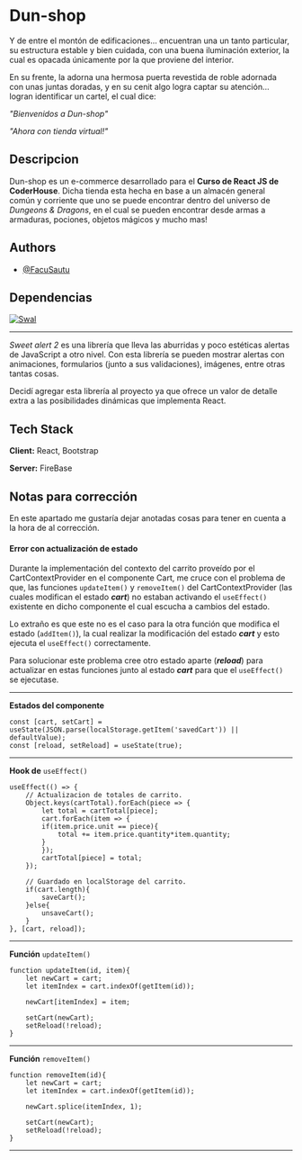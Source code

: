 
# Dun-shop

Y de entre el montón de edificaciones... encuentran una un tanto particular, su estructura estable y bien cuidada, con una buena iluminación exterior, la cual es opacada únicamente por la que proviene del interior.

En su frente, la adorna una hermosa puerta revestida de roble adornada con unas juntas doradas, y en su cenit algo logra captar su atención... logran identificar un cartel, el cual dice:

*"Bienvenidos a Dun-shop"*

*"Ahora con tienda virtual!"*


## Descripcion
Dun-shop es un e-commerce desarrollado para el **Curso de React JS de CoderHouse**. Dicha tienda esta hecha en base a un almacén general común y corriente que uno se puede encontrar dentro del universo de *Dungeons & Dragons*, en el cual se pueden encontrar desde armas a armaduras, pociones, objetos mágicos y mucho mas!
## Authors

- [@FacuSautu](https://github.com/FacuSautu)


## Dependencias
[![Swal](https://sweetalert2.github.io/images/SweetAlert2.png)](https://sweetalert2.github.io)
___
*Sweet alert 2* es una librería que lleva las aburridas y poco estéticas alertas de JavaScript a otro nivel. Con esta librería se pueden mostrar alertas con animaciones, formularios (junto a sus validaciones), imágenes, entre otras tantas cosas.

Decidí agregar esta librería al proyecto ya que ofrece un valor de detalle extra a las posibilidades dinámicas que implementa React.
## Tech Stack

**Client:** React, Bootstrap

**Server:** FireBase


## Notas para corrección
En este apartado me gustaría dejar anotadas cosas para tener en cuenta a la hora de al corrección.
#### Error con actualización de estado
Durante la implementación del contexto del carrito proveído por el CartContextProvider en el componente Cart, me cruce con el problema de que, las funciones `updateItem()` y `removeItem()` del CartContextProvider (las cuales modifican el estado ***cart***) no estaban activando el `useEffect()` existente en dicho componente el cual escucha a cambios del estado.

Lo extraño es que este no es el caso para la otra función que modifica el estado (`addItem()`), la cual realizar la modificación del estado ***cart*** y esto ejecuta el `useEffect()` correctamente.

Para solucionar este problema cree otro estado aparte (***reload***) para actualizar en estas funciones junto al estado ***cart*** para que el `useEffect()` se ejecutase.

---
**Estados del componente**

    const [cart, setCart] = useState(JSON.parse(localStorage.getItem('savedCart')) || defaultValue);
    const [reload, setReload] = useState(true);
---
**Hook de** `useEffect()`

    useEffect(() => {
        // Actualizacion de totales de carrito.
        Object.keys(cartTotal).forEach(piece => {
            let total = cartTotal[piece];
            cart.forEach(item => {
            if(item.price.unit == piece){
                total += item.price.quantity*item.quantity;
            }
            });
            cartTotal[piece] = total;
        });

        // Guardado en localStorage del carrito.
        if(cart.length){
            saveCart();
        }else{
            unsaveCart();
        }
    }, [cart, reload]);

---
**Función** `updateItem()`

    function updateItem(id, item){
        let newCart = cart;
        let itemIndex = cart.indexOf(getItem(id));

        newCart[itemIndex] = item;

        setCart(newCart);
        setReload(!reload);
    }
---
**Función** `removeItem()`

    function removeItem(id){
        let newCart = cart;
        let itemIndex = cart.indexOf(getItem(id));
        
        newCart.splice(itemIndex, 1);
        
        setCart(newCart);
        setReload(!reload);
    }
---